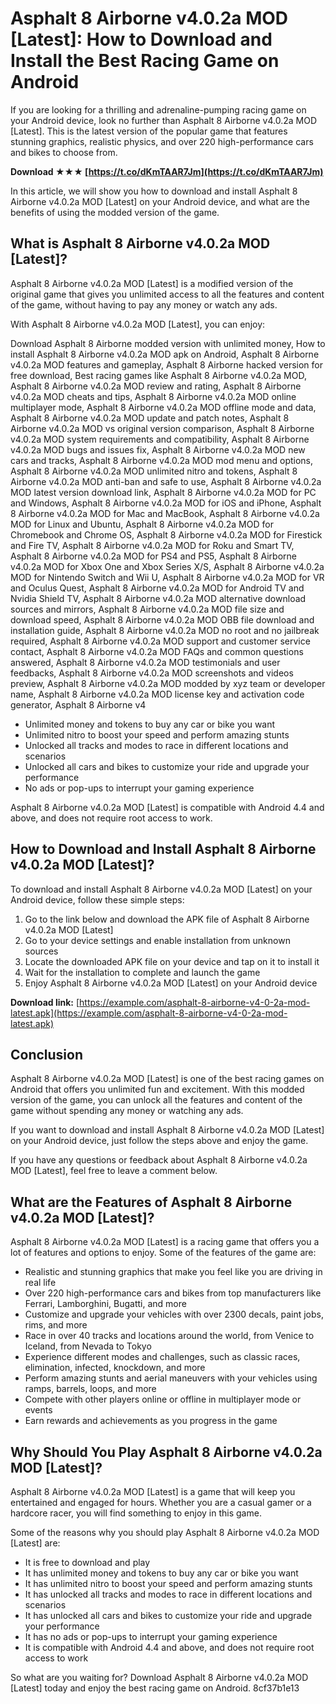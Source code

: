 
 
# Asphalt 8 Airborne v4.0.2a MOD [Latest]: How to Download and Install the Best Racing Game on Android
  
If you are looking for a thrilling and adrenaline-pumping racing game on your Android device, look no further than Asphalt 8 Airborne v4.0.2a MOD [Latest]. This is the latest version of the popular game that features stunning graphics, realistic physics, and over 220 high-performance cars and bikes to choose from.
 
**Download ★★★ [https://t.co/dKmTAAR7Jm](https://t.co/dKmTAAR7Jm)**


  
In this article, we will show you how to download and install Asphalt 8 Airborne v4.0.2a MOD [Latest] on your Android device, and what are the benefits of using the modded version of the game.
  
## What is Asphalt 8 Airborne v4.0.2a MOD [Latest]?
  
Asphalt 8 Airborne v4.0.2a MOD [Latest] is a modified version of the original game that gives you unlimited access to all the features and content of the game, without having to pay any money or watch any ads.
  
With Asphalt 8 Airborne v4.0.2a MOD [Latest], you can enjoy:
 
Download Asphalt 8 Airborne modded version with unlimited money,  How to install Asphalt 8 Airborne v4.0.2a MOD apk on Android,  Asphalt 8 Airborne v4.0.2a MOD features and gameplay,  Asphalt 8 Airborne hacked version for free download,  Best racing games like Asphalt 8 Airborne v4.0.2a MOD,  Asphalt 8 Airborne v4.0.2a MOD review and rating,  Asphalt 8 Airborne v4.0.2a MOD cheats and tips,  Asphalt 8 Airborne v4.0.2a MOD online multiplayer mode,  Asphalt 8 Airborne v4.0.2a MOD offline mode and data,  Asphalt 8 Airborne v4.0.2a MOD update and patch notes,  Asphalt 8 Airborne v4.0.2a MOD vs original version comparison,  Asphalt 8 Airborne v4.0.2a MOD system requirements and compatibility,  Asphalt 8 Airborne v4.0.2a MOD bugs and issues fix,  Asphalt 8 Airborne v4.0.2a MOD new cars and tracks,  Asphalt 8 Airborne v4.0.2a MOD mod menu and options,  Asphalt 8 Airborne v4.0.2a MOD unlimited nitro and tokens,  Asphalt 8 Airborne v4.0.2a MOD anti-ban and safe to use,  Asphalt 8 Airborne v4.0.2a MOD latest version download link,  Asphalt 8 Airborne v4.0.2a MOD for PC and Windows,  Asphalt 8 Airborne v4.0.2a MOD for iOS and iPhone,  Asphalt 8 Airborne v4.0.2a MOD for Mac and MacBook,  Asphalt 8 Airborne v4.0.2a MOD for Linux and Ubuntu,  Asphalt 8 Airborne v4.0.2a MOD for Chromebook and Chrome OS,  Asphalt 8 Airborne v4.0.2a MOD for Firestick and Fire TV,  Asphalt 8 Airborne v4.0.2a MOD for Roku and Smart TV,  Asphalt 8 Airborne v4.0.2a MOD for PS4 and PS5,  Asphalt 8 Airborne v4.0.2a MOD for Xbox One and Xbox Series X/S,  Asphalt 8 Airborne v4.0.2a MOD for Nintendo Switch and Wii U,  Asphalt 8 Airborne v4.0.2a MOD for VR and Oculus Quest,  Asphalt 8 Airborne v4.0.2a MOD for Android TV and Nvidia Shield TV,  Asphalt 8 Airborne v4.0.2a MOD alternative download sources and mirrors,  Asphalt 8 Airborne v4.0.2a MOD file size and download speed,  Asphalt 8 Airborne v4.0.2a MOD OBB file download and installation guide,  Asphalt 8 Airborne v4.0.2a MOD no root and no jailbreak required,  Asphalt 8 Airborne v4.0.2a MOD support and customer service contact,  Asphalt 8 Airborne v4.0.2a MOD FAQs and common questions answered,  Asphalt 8 Airborne v4.0.2a MOD testimonials and user feedbacks,  Asphalt 8 Airborne v4.0.2a MOD screenshots and videos preview,  Asphalt 8 Airborne v4.0.2a MOD modded by xyz team or developer name,  Asphalt 8 Airborne v4.0.2a MOD license key and activation code generator,  Asphalt 8 Airborne v4
  
- Unlimited money and tokens to buy any car or bike you want
- Unlimited nitro to boost your speed and perform amazing stunts
- Unlocked all tracks and modes to race in different locations and scenarios
- Unlocked all cars and bikes to customize your ride and upgrade your performance
- No ads or pop-ups to interrupt your gaming experience

Asphalt 8 Airborne v4.0.2a MOD [Latest] is compatible with Android 4.4 and above, and does not require root access to work.
  
## How to Download and Install Asphalt 8 Airborne v4.0.2a MOD [Latest]?
  
To download and install Asphalt 8 Airborne v4.0.2a MOD [Latest] on your Android device, follow these simple steps:

1. Go to the link below and download the APK file of Asphalt 8 Airborne v4.0.2a MOD [Latest]
2. Go to your device settings and enable installation from unknown sources
3. Locate the downloaded APK file on your device and tap on it to install it
4. Wait for the installation to complete and launch the game
5. Enjoy Asphalt 8 Airborne v4.0.2a MOD [Latest] on your Android device

**Download link:** [https://example.com/asphalt-8-airborne-v4-0-2a-mod-latest.apk](https://example.com/asphalt-8-airborne-v4-0-2a-mod-latest.apk)
  
## Conclusion
  
Asphalt 8 Airborne v4.0.2a MOD [Latest] is one of the best racing games on Android that offers you unlimited fun and excitement. With this modded version of the game, you can unlock all the features and content of the game without spending any money or watching any ads.
  
If you want to download and install Asphalt 8 Airborne v4.0.2a MOD [Latest] on your Android device, just follow the steps above and enjoy the game.
  
If you have any questions or feedback about Asphalt 8 Airborne v4.0.2a MOD [Latest], feel free to leave a comment below.
  
## What are the Features of Asphalt 8 Airborne v4.0.2a MOD [Latest]?
  
Asphalt 8 Airborne v4.0.2a MOD [Latest] is a racing game that offers you a lot of features and options to enjoy. Some of the features of the game are:

- Realistic and stunning graphics that make you feel like you are driving in real life
- Over 220 high-performance cars and bikes from top manufacturers like Ferrari, Lamborghini, Bugatti, and more
- Customize and upgrade your vehicles with over 2300 decals, paint jobs, rims, and more
- Race in over 40 tracks and locations around the world, from Venice to Iceland, from Nevada to Tokyo
- Experience different modes and challenges, such as classic races, elimination, infected, knockdown, and more
- Perform amazing stunts and aerial maneuvers with your vehicles using ramps, barrels, loops, and more
- Compete with other players online or offline in multiplayer mode or events
- Earn rewards and achievements as you progress in the game

## Why Should You Play Asphalt 8 Airborne v4.0.2a MOD [Latest]?
  
Asphalt 8 Airborne v4.0.2a MOD [Latest] is a game that will keep you entertained and engaged for hours. Whether you are a casual gamer or a hardcore racer, you will find something to enjoy in this game.
  
Some of the reasons why you should play Asphalt 8 Airborne v4.0.2a MOD [Latest] are:

- It is free to download and play
- It has unlimited money and tokens to buy any car or bike you want
- It has unlimited nitro to boost your speed and perform amazing stunts
- It has unlocked all tracks and modes to race in different locations and scenarios
- It has unlocked all cars and bikes to customize your ride and upgrade your performance
- It has no ads or pop-ups to interrupt your gaming experience
- It is compatible with Android 4.4 and above, and does not require root access to work

So what are you waiting for? Download Asphalt 8 Airborne v4.0.2a MOD [Latest] today and enjoy the best racing game on Android.
 8cf37b1e13
 
